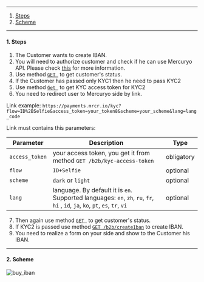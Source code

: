 ***

1. [Steps](README.md/#1-steps)
2. [Scheme](README.md/#2-scheme)

***

<a name="steps"></a>
#### 1. Steps

1. The Customer wants to create IBAN.
2. You will need to authorize customer and check if he can use Mercuryo API. Please check [this](https://github.com/mercuryoio/Commercial-API/blob/master/Login/README.md) for more information.
3. Use method [`GET `]() to get customer's status.
4. If the Customer has passed only KYC1 then he need to pass KYC2
5. Use method [`Get `]() to get KYC access token for KYC2
6. You need to redirect user to Mercuryo side by link.

Link example: `https://payments.mrcr.io/kyc?flow=ID%2BSelfie&access_token=your_token8&scheme=your_scheme&lang=lang_code`

Link must contains this parameters:

| Parameter  |  Description  | Type |
| ------------- | -------------  | -------------  |
| `access_token` | your access token, you get it from method `GET /b2b/kyc-access-token` | obligatory |
| `flow` |  `ID+Selfie`  | optional |
| `scheme` | `dark` or `light` | optional |
| `lang` | language. By default it is `en`. Supported languages: `en`, `zh`, `ru`, `fr`, `hi` , `id`, `ja`, `ko`, `pt`, `es`, `tr`, `vi`  | optional |
7. Then again use method [`GET `]() to get customer's status. 
8. If KYC2 is passed use method [`GET /b2b/createIban`]() to create IBAN.
9. You need to realize a form on your side and show to the Customer his IBAN. 

***

#### 2. Scheme

![buy_iban]()
